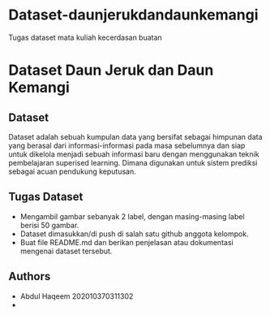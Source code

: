 # Dataset-daunjerukdandaunkemangi
Tugas dataset mata kuliah kecerdasan buatan
# Dataset Daun Jeruk dan Daun Kemangi

## Dataset

Dataset adalah sebuah kumpulan data yang bersifat sebagai himpunan data yang berasal dari informasi-informasi pada masa sebelumnya dan siap untuk dikelola menjadi sebuah informasi baru dengan menggunakan teknik pembelajaran superised learning. Dimana digunakan untuk sistem prediksi sebagai acuan pendukung keputusan.

## Tugas Dataset
* Mengambil gambar sebanyak 2 label, dengan masing-masing label berisi 50 gambar.
* Dataset dimasukkan/di push di salah satu github anggota kelompok.
* Buat file README.md dan berikan penjelasan atau dokumentasi mengenai dataset tersebut.

## Authors

* Abdul Haqeem 202010370311302
* 

